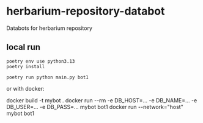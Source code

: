 # herbarium-repository-databot
Databots for herbarium repository

## local run
```shell
poetry env use python3.13
poetry install

poetry run python main.py bot1
```

or with docker:

docker build -t mybot .
docker run --rm -e DB_HOST=... -e DB_NAME=... -e DB_USER=... -e DB_PASS=... mybot bot1
docker run --network="host" mybot bot1
